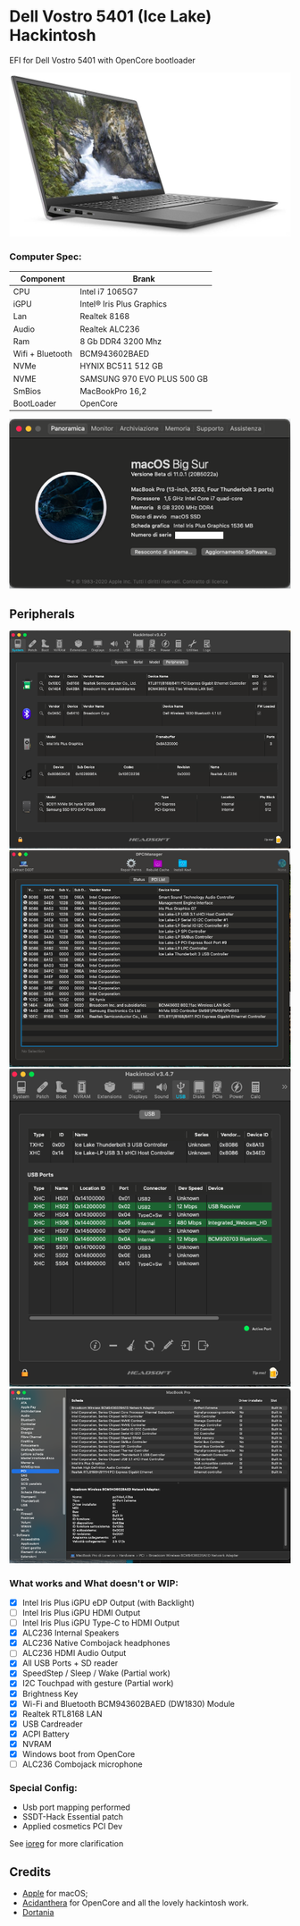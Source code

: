 # Dell Vostro 5401 (Ice Lake) Hackintosh

EFI for Dell Vostro 5401 with OpenCore bootloader

![descrizione](./Screenshot/pc.jpg)

### Computer Spec:

| Component        | Brank                              |
| ---------------- | ---------------------------------- |
| CPU              | Intel i7 1065G7                    |
| iGPU             | Intel® Iris Plus Graphics          |
| Lan              | Realtek 8168                       |
| Audio            | Realtek ALC236                     |
| Ram              | 8 Gb DDR4 3200 Mhz                 |
| Wifi + Bluetooth | BCM943602BAED                      |
| NVMe             | HYNIX BC511 512 GB                 |
| NVME             | SAMSUNG 970 EVO PLUS 500 GB        |
| SmBios           | MacBookPro 16,2                    |
| BootLoader       | OpenCore                           |

![infobigsur](./Screenshot/infomacbigsur.png)

## Peripherals

![infohack](./Screenshot/periferiche.png)
![infodp2](./Screenshot/pci-list.png)
![usbmap](./Screenshot/usb-map.png)
![infopci](./Screenshot/pci-dev.png)

### What works and What doesn't or WIP:

- [x] Intel Iris Plus iGPU eDP Output (with Backlight)
- [ ] Intel Iris Plus iGPU HDMI Output
- [ ] Intel Iris Plus iGPU Type-C to HDMI Output
- [x] ALC236 Internal Speakers
- [x] ALC236 Native Combojack headphones
- [ ] ALC236 HDMI Audio Output
- [x] All USB Ports + SD reader
- [x] SpeedStep / Sleep / Wake (Partial work)
- [x] I2C Touchpad with gesture (Partial work)
- [x] Brightness Key
- [x] Wi-Fi and Bluetooth BCM943602BAED (DW1830) Module
- [x] Realtek RTL8168 LAN
- [x] USB Cardreader
- [x] ACPI Battery
- [x] NVRAM
- [x] Windows boot from OpenCore
- [ ] ALC236 Combojack microphone

### Special Config:

- Usb port mapping performed
- SSDT-Hack Essential patch
- Applied cosmetics PCI Dev

See [ioreg](./ioreg%20MacBook%20Pro%2016%2C2.ioreg) for more clarification

## Credits

- [Apple](https://apple.com) for macOS;
- [Acidanthera](https://github.com/acidanthera) for OpenCore and all the lovely hackintosh work.
- [Dortania](https://github.com/dortania)

